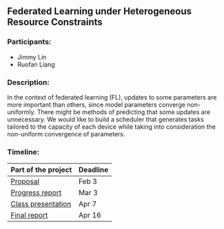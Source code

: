 ## **Federated Learning under Heterogeneous Resource Constraints**

### Participants:

* Jimmy Lin
* Ruofan Liang

### Description:

In the context of federated learning (FL), updates to some parameters are more important than others, since model parameters converge non-uniformly. There might be methods of predicting that some updates are unnecessary. We would like to build a scheduler that generates tasks tailored to the capacity of each device while taking into consideration the non-uniform convergence of parameters.

### Timeline:

| Part of the project    | Deadline |
| ---------------------- | -------- |
| [Proposal](https://1drv.ms/b/s!AtiMpA7HPe0QhroXVhudx1adUrWmuA?e=JNeBbD)           | Feb 3    |
| [Progress report]()    | Mar 3    |
| [Class presentation]() | Apr 7    |
| [Final report]()       | Apr 16   |
